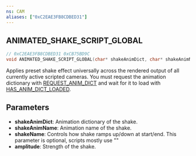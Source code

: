 ```yaml
---
ns: CAM
aliases: ["0xC2EAE3FB8CDBED31"]
---
```

## ANIMATED_SHAKE_SCRIPT_GLOBAL

```c
// 0xC2EAE3FB8CDBED31 0xCB75BD9C
void ANIMATED_SHAKE_SCRIPT_GLOBAL(char* shakeAnimDict, char* shakeAnimName, char* shakeName, float amplitude);
```

Applies preset shake effect universally across the rendered output of all currently active scripted cameras.
You must request the animation dictionary with [REQUEST_ANIM_DICT](#_0xD3BD40951412FEF6) and wait for it to load with [HAS_ANIM_DICT_LOADED](#_0xD031A9162D01088C).

## Parameters
* **shakeAnimDict**: Animation dictionary of the shake.
* **shakeAnimName**: Animation name of the shake.
* **shakeName**: Controls how shake ramps up/down at start/end. This parameter is optional, scripts mostly use ""
* **amplitude**: Strength of the shake.

